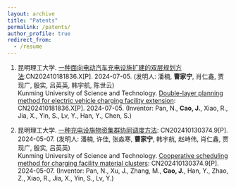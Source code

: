 ```yaml
---
layout: archive
title: "Patents"
permalink: /patents/
author_profile: true
redirect_from:
  - /resume
---
```


1. 昆明理工大学. [一种面向电动汽车充电设施扩建的双层规划方法](https://d.wanfangdata.com.cn/patent/ChhQYXRlbnROZXdTMjAyNDA5MjMxNjIwMzISEENOMjAyNDEwMTgxODM2LlgaCDIyejZwN254):CN202410181836.X[P]. 2024-07-05. (发明人: 潘楠, **曹家宁**, 肖仁鑫, 贾现广, 殷实, 吕英英, 韩宇航, 陈世云)\
Kunming University of Science and Technology. [Double-layer planning method for electric vehicle charging facility extension](https://patents.google.com/patent/CN118297302A/en?oq=CN118297302A): CN202410181836.X[P]. 2024-07-05. (Inventor: Pan, N., **Cao, J.**, Xiao, R., Jia, X., Yin, S., Lv, Y., Han, Y., Chen, S.)

2. 昆明理工大学. [一种充电设施物资集群协同调度方法](https://d.wanfangdata.com.cn/patent/ChhQYXRlbnROZXdTMjAyNDA5MjMxNjIwMzISEENOMjAyNDEwMTMwMzc0LjkaCDIyejZwN254): CN202410130374.9[P]. 2024-05-07. (发明人: 潘楠, 许佳, 张淼寒, **曹家宁**, 韩宇航, 赵峙伟, 肖仁鑫, 贾现广, 殷实, 吕英英)\
Kunming University of Science and Technology. [Cooperative scheduling method for charging facility material clusters](https://patents.google.com/patent/CN117993665A/en?oq=CN117993665A): CN202410130374.9[P]. 2024-05-07. (Inventor: Pan, N., Xu, J., Zhang, M., **Cao, J.**, Han, Y., Zhao, Z., Xiao, R., Jia, X., Yin, S., Lv, Y.)
